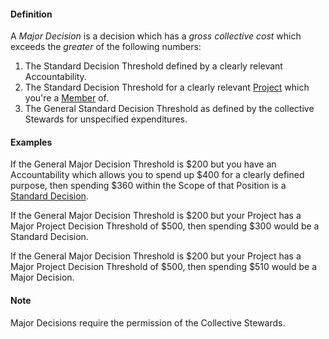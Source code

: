 #### Definition

A *Major Decision* is a decision which has a *gross collective cost* which exceeds the *greater* of the following numbers:  

1. The Standard Decision Threshold defined by a clearly relevant Accountability.
2. The Standard Decision Threshold for a clearly relevant [Project](https://github.com/gcassel/Modular-Organizing-Terminology/blob/master/terms/project.md) which you're a [Member](https://github.com/gcassel/Modular-Organizing-Terminology/blob/master/terms/member.md) of.
3. The General Standard Decision Threshold as defined by the collective Stewards for unspecified expenditures.


#### Examples

If the General Major Decision Threshold is $200 but you have an Accountability which allows you to spend up $400 for a clearly defined purpose, then spending $360 within the Scope of that Position is a [Standard Decision](https://github.com/gcassel/Modular-Organizing-Terminology/blob/master/compound-terms/standard-decision.md).

If the General Major Decision Threshold is $200 but your Project has a Major Project Decision Threshold of $500, then spending $300 would be a Standard Decision.

If the General Major Decision Threshold is $200 but your Project has a Major Project Decision Threshold of $500, then spending $510 would be a Major Decision.

#### Note

Major Decisions require the permission of the Collective Stewards.
